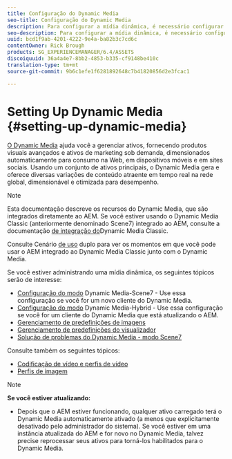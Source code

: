 ```yaml
---
title: Configuração do Dynamic Media
seo-title: Configuração do Dynamic Media
description: Para configurar a mídia dinâmica, é necessário configurar a mídia dinâmica e gerenciar predefinições de imagem e do visualizador
seo-description: Para configurar a mídia dinâmica, é necessário configurar a mídia dinâmica e gerenciar predefinições de imagem e do visualizador
uuid: bcd1f9ab-4201-4222-9e4a-ba82b3c7cd6c
contentOwner: Rick Brough
products: SG_EXPERIENCEMANAGER/6.4/ASSETS
discoiquuid: 36a4a4e7-8bb2-4853-b335-cf9148be410c
translation-type: tm+mt
source-git-commit: 9b6c1efe1f6281892648c7b41820856d2e3fcac1

---
```



# Setting Up Dynamic Media {#setting-up-dynamic-media}

[O Dynamic Media](https://www.adobe.com/solutions/web-experience-management/dynamic-media.html) ajuda você a gerenciar ativos, fornecendo produtos visuais avançados e ativos de marketing sob demanda, dimensionados automaticamente para consumo na Web, em dispositivos móveis e em sites sociais. Usando um conjunto de ativos principais, o Dynamic Media gera e oferece diversas variações de conteúdo atraente em tempo real na rede global, dimensionável e otimizada para desempenho.

>[!NOTE]
>
>Esta documentação descreve os recursos do Dynamic Media, que são integrados diretamente ao AEM. Se você estiver usando o Dynamic Media Classic (anteriormente denominado Scene7) integrado ao AEM, consulte a documentação [de integração do](/help/sites-administering/scene7.md)Dynamic Media Classic.
>
>Consulte Cenário [de uso](/help/sites-administering/scene7.md#dual-use-scenario) duplo para ver os momentos em que você pode usar o AEM integrado ao Dynamic Media Classic junto com o Dynamic Media.

Se você estiver administrando uma mídia dinâmica, os seguintes tópicos serão de interesse:

* [Configuração do modo](config-dms7.md) Dynamic Media-Scene7 - Use essa configuração se você for um novo cliente do Dynamic Media.
* [Configuração do modo](config-dynamic.md) Dynamic Media-Hybrid - Use essa configuração se você for um cliente do Dynamic Media que está atualizando o AEM.
* [Gerenciamento de predefinições de imagens](managing-image-presets.md)
* [Gerenciamento de predefinições do visualizador](managing-viewer-presets.md)
* [Solução de problemas do Dynamic Media - modo Scene7](troubleshoot-dms7.md)

Consulte também os seguintes tópicos:

* [Codificação de vídeo e perfis de vídeo](video-profiles.md)
* [Perfis de imagem](image-profiles.md)

>[!NOTE]
>
>**Se você estiver atualizando:**
>
>* Depois que o AEM estiver funcionando, qualquer ativo carregado terá o Dynamic Media automaticamente ativado (a menos que explicitamente desativado pelo administrador do sistema). Se você estiver em uma instância atualizada do AEM e for novo no Dynamic Media, talvez precise reprocessar seus ativos para torná-los habilitados para o Dynamic Media.